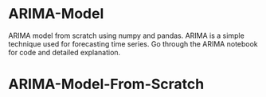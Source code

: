 # ARIMA-Model
ARIMA model from scratch using numpy and pandas. ARIMA is a simple technique used for forecasting time series. Go through the ARIMA notebook for code and detailed explanation.

# ARIMA-Model-From-Scratch
